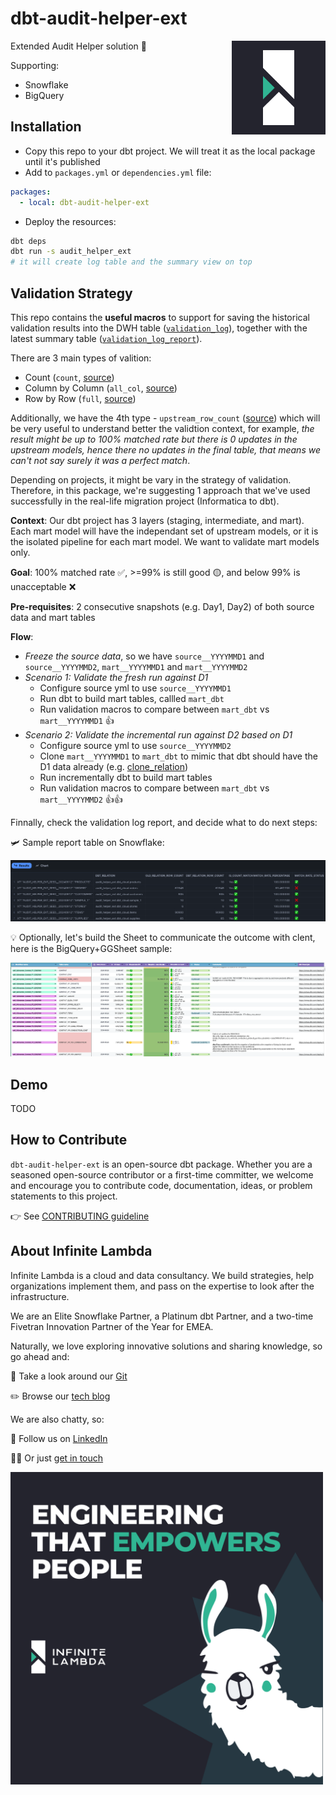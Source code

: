 <!-- markdownlint-disable no-inline-html no-alt-text -->
# dbt-audit-helper-ext

<img align="right" width="150" height="150" src="./docs/assets/img/il-logo.png">

Extended Audit Helper solution 💪

Supporting:

- Snowflake
- BigQuery

## Installation

- Copy this repo to your dbt project. We will treat it as the local package until it's published
- Add to `packages.yml` or `dependencies.yml` file:

```yml
packages:
  - local: dbt-audit-helper-ext
```

- Deploy the resources:

```bash
dbt deps
dbt run -s audit_helper_ext
# it will create log table and the summary view on top
```

## Validation Strategy

This repo contains the **useful macros** to support for saving the historical validation results into the DWH table ([`validation_log`](./models/validation_log.sql)), together with the latest summary table ([`validation_log_report`](./models/validation_log_report.sql)).

There are 3 main types of valition:

- Count (`count`, [source](./macros/validation/get_validation_count.sql))
- Column by Column (`all_col`, [source](./macros/validation/get_validation_all_col.sql))
- Row by Row (`full`, [source](./macros/validation/get_validation_full.sql))

Additionally, we have the 4th type - `upstream_row_count` ([source](./macros/validation/get_upstream_row_count.sql)) which will be very useful to understand better the validtion context, for example, _the result might be up to 100% matched rate but there is 0 updates in the upstream models, hence there no updates in the final table, that means we can't not say surely it was a perfect match_.

Depending on projects, it might be vary in the strategy of validation. Therefore, in this package, we're suggesting 1 approach that we've used successfully in the real-life migration project (Informatica to dbt).

**Context**: Our dbt project has 3 layers (staging, intermediate, and mart). Each mart model will have the independant set of upstream models, or it is the isolated pipeline for each mart model. We want to validate mart models only.

**Goal**: 100% matched rate ✅, >=99% is still good 🟡, and below 99% is unacceptable ❌

**Pre-requisites**: 2 consecutive snapshots (e.g. Day1, Day2) of both source data and mart tables

**Flow**:

- _Freeze the source data_, so we have `source__YYYYMMD1` and `source__YYYYMMD2`, `mart__YYYYMMD1` and `mart__YYYYMMD2`
- _Scenario 1: Validate the fresh run against D1_
  - Configure source yml to use `source__YYYYMMD1`
  - Run dbt to build mart tables, callled `mart_dbt`
  - Run validation macros to compare between `mart_dbt` vs `mart__YYYYMMD1` 👍
- _Scenario 2: Validate the incremental run against D2 based on D1_
  - Configure source yml to use `source__YYYYMMD2`
  - Clone `mart__YYYYMMD1` to `mart_dbt` to mimic that dbt should have the D1 data already (e.g. [clone_relation](./macros/dwh/clone_relation.sql))
  - Run incrementally dbt to build mart tables
  - Run validation macros to compare between `mart_dbt` vs `mart__YYYYMMD2` 👍👍

Finnally, check the validation log report, and decide what to do next steps:

🛩️ Sample report table on Snowflake:

![alt text](./docs/assets/img/snowflake-report-table.png)

💡 Optionally, let's build the Sheet to communicate the outcome with clent, here is the BigQuery+GGSheet sample:

![alt text](./docs/assets/img/google-sheet-validation_resul.png)

## Demo

TODO

## How to Contribute

`dbt-audit-helper-ext` is an open-source dbt package. Whether you are a seasoned open-source contributor or a first-time committer, we welcome and encourage you to contribute code, documentation, ideas, or problem statements to this project.

👉 See [CONTRIBUTING guideline](./CONTRIBUTING.md)

<!-- 🌟 And then, kudos to **our beloved Contributors**:

<a href="https://github.com/infinitelambda/dbt-audit-helper-ext/graphs/contributors">
  <img src="https://contrib.rocks/image?repo=infinitelambda/dbt-audit-helper-ext" alt="Contributors" />
</a> -->

## About Infinite Lambda

Infinite Lambda is a cloud and data consultancy. We build strategies, help organizations implement them, and pass on the expertise to look after the infrastructure.

We are an Elite Snowflake Partner, a Platinum dbt Partner, and a two-time Fivetran Innovation Partner of the Year for EMEA.

Naturally, we love exploring innovative solutions and sharing knowledge, so go ahead and:

🔧 Take a look around our [Git](https://github.com/infinitelambda)

✏️ Browse our [tech blog](https://infinitelambda.com/category/tech-blog/)

We are also chatty, so:

👀 Follow us on [LinkedIn](https://www.linkedin.com/company/infinite-lambda/)

👋🏼 Or just [get in touch](https://infinitelambda.com/contacts/)

[<img src="https://raw.githubusercontent.com/infinitelambda/cdn/1.0.0/general/images/GitHub-About-Section-1080x1080.png" alt="About IL" width="500">](https://infinitelambda.com/)
